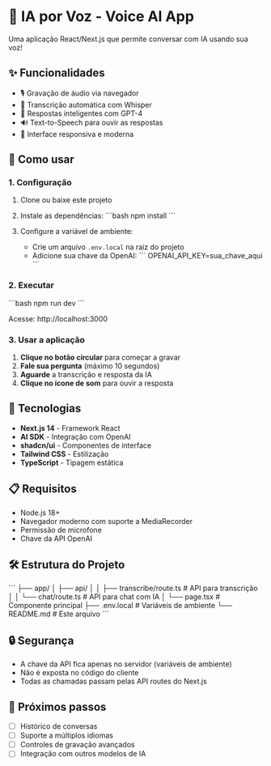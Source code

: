 # 🎤 IA por Voz - Voice AI App

Uma aplicação React/Next.js que permite conversar com IA usando sua voz!

## ✨ Funcionalidades

- 🎙️ Gravação de áudio via navegador
- 📝 Transcrição automática com Whisper
- 🤖 Respostas inteligentes com GPT-4
- 🔊 Text-to-Speech para ouvir as respostas
- 📱 Interface responsiva e moderna

## 🚀 Como usar

### 1. Configuração

1. Clone ou baixe este projeto
2. Instale as dependências:
   \`\`\`bash
   npm install
   \`\`\`

3. Configure a variável de ambiente:
   - Crie um arquivo `.env.local` na raiz do projeto
   - Adicione sua chave da OpenAI:
   \`\`\`
   OPENAI_API_KEY=sua_chave_aqui
   \`\`\`

### 2. Executar

\`\`\`bash
npm run dev
\`\`\`

Acesse: http://localhost:3000

### 3. Usar a aplicação

1. **Clique no botão circular** para começar a gravar
2. **Fale sua pergunta** (máximo 10 segundos)
3. **Aguarde** a transcrição e resposta da IA
4. **Clique no ícone de som** para ouvir a resposta

## 🔧 Tecnologias

- **Next.js 14** - Framework React
- **AI SDK** - Integração com OpenAI
- **shadcn/ui** - Componentes de interface
- **Tailwind CSS** - Estilização
- **TypeScript** - Tipagem estática

## 📋 Requisitos

- Node.js 18+
- Navegador moderno com suporte a MediaRecorder
- Permissão de microfone
- Chave da API OpenAI

## 🛠️ Estrutura do Projeto

\`\`\`
├── app/
│   ├── api/
│   │   ├── transcribe/route.ts  # API para transcrição
│   │   └── chat/route.ts        # API para chat com IA
│   └── page.tsx                 # Componente principal
├── .env.local                   # Variáveis de ambiente
└── README.md                    # Este arquivo
\`\`\`

## 🔒 Segurança

- A chave da API fica apenas no servidor (variáveis de ambiente)
- Não é exposta no código do cliente
- Todas as chamadas passam pelas API routes do Next.js

## 🎯 Próximos passos

- [ ] Histórico de conversas
- [ ] Suporte a múltiplos idiomas
- [ ] Controles de gravação avançados
- [ ] Integração com outros modelos de IA
